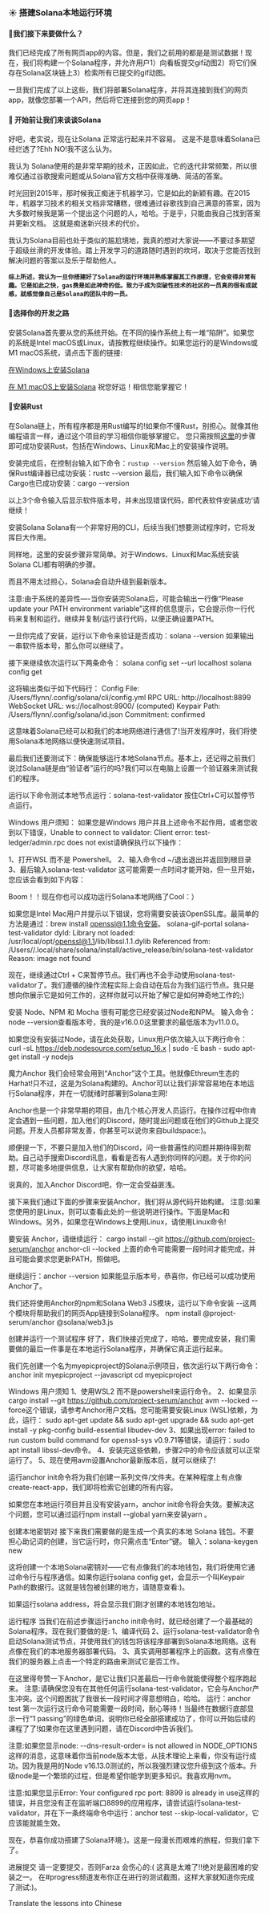 ### ☀️ 搭建Solana本地运行环境

#### 🦾我们接下来要做什么？
我们已经完成了所有网页app的内容。但是，我们之前用的都是是测试数据！现在，我们将构建一个Solana程序，并允许用户1）向看板提交gif动图2）将它们保存在Solana区块链上3）检索所有已提交的gif动图。

一旦我们完成了以上这些，我们将部署Solana程序，并将其连接到我们的网页app，就像您部署一个API，然后将它连接到您的网页app！

#### 📝 开始前让我们来谈谈Solana

好吧，老实说，现在让Solana 正常运行起来并不容易。
这是不是意味着Solana已经烂透了?Ehh
NO!我不这么认为。

我认为 Solana使用的是非常早期的技术，正因如此，它的迭代非常频繁，所以很难仅通过谷歌搜索问题或从Solana官方文档中获得准确、简洁的答案。

时光回到2015年，那时候我正痴迷于机器学习，它是如此的新颖有趣。在2015 年，机器学习技术的相关文档非常糟糕，很难通过谷歌找到自己满意的答案，因为大多数时候我是第一个提出这个问题的人，哈哈。于是乎，只能由我自己找到答案并更新文档。
这就是痴迷新兴技术的代价。

我认为Solana目前也处于类似的尴尬境地，我真的想对大家说——不要过多期望于超级丝滑的开发体验。踏上开发学习的道路随时遇到的坎坷，取决于您能否找到解决问题的答案以及乐于帮助他人。

**`综上所述，我认为一旦你搭建好了Solana的运行环境并熟练掌握其工作原理，它会变得非常有趣。它是如此之快，gas费是如此神奇的低。致力于成为突破性技术的社区的一员真的很有成就感，就感觉像自己是Solana的团队中的一员。`**

#### 🚦选择你的开发之路
安装Solana首先要从您的系统开始。在不同的操作系统上有一堆“陷阱”。如果您的系统是Intel macOS或Linux，请按教程继续操作。如果您运行的是Windows或M1 macOS系统，请点击下面的链接:

[在Windows上安装Solana](https://github.com/buildspace/buildspace-projects/blob/main/Solana_And_Web3/en/Section_2/Resources/windows_setup.md)  

[在 M1 macOS上安装Solana](https://github.com/buildspace/buildspace-projects/blob/main/Solana_And_Web3/en/Section_2/Resources/m1_setup.md)  祝您好运！相信您能掌握它！

#### 🦀安装Rust
在Solana链上，所有程序都是用Rust编写的!如果你不懂Rust，别担心。就像其他编程语言一样，通过这个项目的学习相信你能够掌握它。
您只需按照[这里](https://doc.rust-lang.org/book/ch01-01-installation.html?utm_source=buildspace.so&utm_medium=buildspace_project)的步骤即可成功安装Rust，包括在Windows、Linux和Mac上的安装操作说明。

安装完成后，在控制台输入如下命令：`rustup --version`
然后输入如下命令，确保Rust编译器已成功安装：rustc --version
最后，我们输入如下命令以确保Cargo也已成功安装：cargo --version

以上3个命令输入后显示软件版本号，并未出现错误代码，即代表软件安装成功‘请继续！

安装Solana
Solana有一个非常好用的CLI，后续当我们想要测试程序时，它将发挥巨大作用。

同样地，这里的安装步骤非常简单。对于Windows、Linux和Mac系统安装Solana CLI都有明确的步骤。

而且不用太过担心，Solana会自动升级到最新版本。

注意:由于系统的差异性—-当你安装完Solana后，可能会输出一行像“Please update your PATH environment variable”这样的信息提示，它会提示你一行代码来复制和运行。继续并复制/运行该行代码，以便正确设置PATH。

一旦你完成了安装，运行以下命令来验证是否成功：solana --version
如果输出一串软件版本号，那么你可以继续了。

接下来继续依次运行以下两条命令：
solana config set --url localhost
solana config get

这将输出类似于如下代码行：
Config File: /Users/flynn/.config/solana/cli/config.yml
RPC URL: http://localhost:8899
WebSocket URL: ws://localhost:8900/ (computed)
Keypair Path: /Users/flynn/.config/solana/id.json
Commitment: confirmed

这意味着Solana已经可以和我们的本地网络进行通信了!当开发程序时，我们将使用Solana本地网络以便快速测试项目。

最后我们还要测试下：确保能够运行本地Solana节点。基本上，还记得之前我们说过Solana链是由“验证者”运行的吗?我们可以在电脑上设置一个验证器来测试我们的程序。

运行以下命令测试本地节点运行：solana-test-validator
按住Ctrl+C可以暂停节点运行。

Windows 用户须知：
如果您是Windows 用户并且上述命令不起作用，或者您收到以下错误，Unable to connect to validator: Client error: test-ledger/admin.rpc does not exist请确保执行以下操作：

1、打开WSL 而不是 Powershell。
2、输入命令cd ~/退出退出并返回到根目录
3、最后输入solana-test-validator
这可能需要一点时间才能开始，但一旦开始，您应该会看到如下内容：

Boom！！现在你也可以成功运行Solana本地网络了Cool：）

如果您是Intel Mac用户并提示以下错误，您将需要安装该OpenSSL库。最简单的方法是通过：brew install openssl@1.1命令安装。
solana-gif-portal solana-test-validator
dyld: Library not loaded: /usr/local/opt/openssl@1.1/lib/libssl.1.1.dylib
  Referenced from: /Users/<your-username>/.local/share/solana/install/active_release/bin/solana-test-validator
  Reason: image not found

现在，继续通过Ctrl + C来暂停节点。我们再也不会手动使用solana-test-validator了。我们遵循的操作流程实际上会自动在后台为我们运行节点。我只是想向你展示它是如何工作的，这样你就可以开始了解它是如何神奇地工作的;)

安装 Node、NPM 和 Mocha
很有可能您已经安装过Node和NPM。
输入命令：node --version查看版本号，我的是v16.0.0这里要求的最低版本为v11.0.0。

如果您没有安装过Node，请在此处获取，Linux用户依次输入以下两行命令：
curl -sL https://deb.nodesource.com/setup_16.x | sudo -E bash -
sudo apt-get install -y nodejs

魔力Anchor
我们会经常会用到“Anchor”这个工具。他就像Ethreum生态的Harhat!只不过，这是为Solana构建的。Anchor可以让我们非常容易地在本地运行Solana程序，并在一切就绪时部署到Solana主网!

Anchor也是一个非常早期的项目，由几个核心开发人员运行。在操作过程中你肯定会遇到一些问题，加入他们的Discord，随时提出问题或在他们的Github上提交问题。开发人员都非常友善，你甚至可以说你来自buildspace:)。

顺便提一下，不要只是加入他们的Discord，问一些普遍性的问题并期待得到帮助。自己动手搜索Discord讯息，看看是否有人遇到你同样的问题。关于你的问题，尽可能多地提供信息，让大家有帮助你的欲望，哈哈。

说真的，加入Anchor Discord吧，你一定会受益匪浅。

接下来我们通过下面的步骤来安装Anchor，我们将从源代码开始构建。
注意:如果您使用的是Linux，则可以查看此处的一些说明进行操作。下面是Mac和Windows。另外，如果您在Windows上使用Linux，请使用Linux命令!

要安装 Anchor，请继续运行：
cargo install --git https://github.com/project-serum/anchor anchor-cli --locked
上面的命令可能需要一段时间才能完成，并且可能会要求您更新PATH，照做吧。

继续运行：anchor --version
如果能显示版本号，恭喜你，你已经可以成功使用Anchor了。

我们还将使用Anchor的npm和Solana Web3 JS模块，运行以下命令安装 --这两个模块将帮助我们的网页App链接到Solana程序。
npm install @project-serum/anchor @solana/web3.js


创建并运行一个测试程序
好了，我们快接近完成了，哈哈。要完成安装，我们需要做的最后一件事是在本地运行Solana程序，并确保它真正运行起来。

我们先创建一个名为myepicproject的Solana示例项目，依次运行以下两行命令：
anchor init myepicproject --javascript
cd myepicproject

Windows 用户须知
1、使用WSL2 而不是powershell来运行命令。
2、如果显示cargo install --git https://github.com/project-serum/anchor avm --locked --force这个错误，请参考Anchor用户文档。您可能需要安装Linux (WSL)依赖，为此，运行：
sudo apt-get update && sudo apt-get upgrade && sudo apt-get install -y pkg-config build-essential libudev-dev
3、如果出现error: failed to run custom build command for openssl-sys v0.9.71等错误，请运行：sudo apt install libssl-dev命令。
4、安装完这些依赖，步骤2中的命令应该就可以正常运行了。
5、现在使用avm设置Anchor最新版本后，就可以继续了!

运行anchor init命令将为我们创建一系列文件/文件夹。在某种程度上有点像create-react-app，我们即将检索它创建的所有内容。

如果您在本地运行项目并且没有安装yarn，anchor init命令将会失效。要解决这个问题，您可以通过运行npm install --global yarn来安装yarn 。

创建本地密钥对
接下来我们需要做的是生成一个真实的本地 Solana 钱包。不要担心助记词的创建，当它运行时，你只需点击“Enter”键。
输入：solana-keygen new

这将创建一个本地Solana密钥对——它有点像我们的本地钱包，我们将使用它通过命令行与程序通信。如果你运行solana config get，会显示一个叫Keypair Path的数据行。这就是钱包被创建的地方，请随意查看:)。

如果运行solana address，将会显示我们刚才创建的本地钱包地址。

运行程序
当我们在前述步骤运行ancho init命令时，就已经创建了一个最基础的Solana程序。现在我们要做的是:
1、编译代码
2、运行solana-test-validator命令启动Solana测试节点，并使用我们的钱包将该程序部署到Solana本地网络。这有点像在我们的本地服务器部署代码。
3、真实调用部署程序上的函数。这有点像在我们的服务器上点击一个特定的路由来测试它是否工作。

在这里得夸赞一下Anchor，是它让我们只差最后一行命令就能使得整个程序跑起来。
注意:请确保您没有在其他任何运行solana-test-validator，它会与Anchor产生冲突。这个问题困扰了我很长一段时间才得意想明白，哈哈。
运行：anchor test
第一次运行这行命令可能需要一段时间，耐心等待！当最终在数据行底部显示一行“1 passing”的绿色单词，说明你已经全部搭建成功了，你可以开始后续的课程了了!如果你在这里遇到问题，请在Discord中告诉我们。


注意:如果您显示node: --dns-result-order= is not allowed in NODE_OPTIONS这样的消息，这意味着你当前node版本太低，从技术理论上来看，你没有运行成功。因为我是用的Node v16.13.0测试的，所以我强烈建议您升级到这个版本。升级node是一个繁琐的过程，但是希望你能学到更多知识。我喜欢用nvm。

注意:如果您显示Error: Your configured rpc port: 8899 is already in use这样的错误，并且您没有正在监听端口8899的应用程序，请尝试运行solana-test-validator，并在下一条终端命令中运行：anchor test --skip-local-validator，它应该能就能生效。

现在，恭喜你成功搭建了Solana环境:)。这是一段漫长而艰难的旅程，但我们拿下了。

进展提交
请一定要提交，否则Farza 会伤心的:(
这真是太难了!!绝对是最困难的安装之一。
在#progress频道发布你正在进行的测试截图，这样大家就知道你完成了测试:)。





Translate the lessons into Chinese























